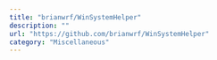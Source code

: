 ```yaml
---
title: "brianwrf/WinSystemHelper"
description: ""
url: "https://github.com/brianwrf/WinSystemHelper"
category: "Miscellaneous"
---
```

